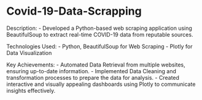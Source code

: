 # Covid-19-Data-Scrapping
Description:
          - Developed a Python-based web scraping application using BeautifulSoup to extract real-time COVID-19 data from reputable sources.




          
Technologies Used:
          - Python, BeautifulSoup for Web Scraping
          - Plotly for Data Visualization



          
Key Achievements:
          - Automated Data Retrieval from multiple websites, ensuring up-to-date information.
          - Implemented Data Cleaning and transformation processes to prepare the data for analysis.
          - Created interactive and visually appealing dashboards using Plotly to communicate insights effectively.
